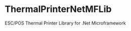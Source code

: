 ThermalPrinterNetMFLib
======================

ESC/POS Thermal Printer Library for .Net Microframework
